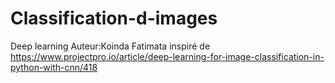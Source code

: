 # Classification-d-images
Deep learning
Auteur:Koinda Fatimata 
inspiré de https://www.projectpro.io/article/deep-learning-for-image-classification-in-python-with-cnn/418
